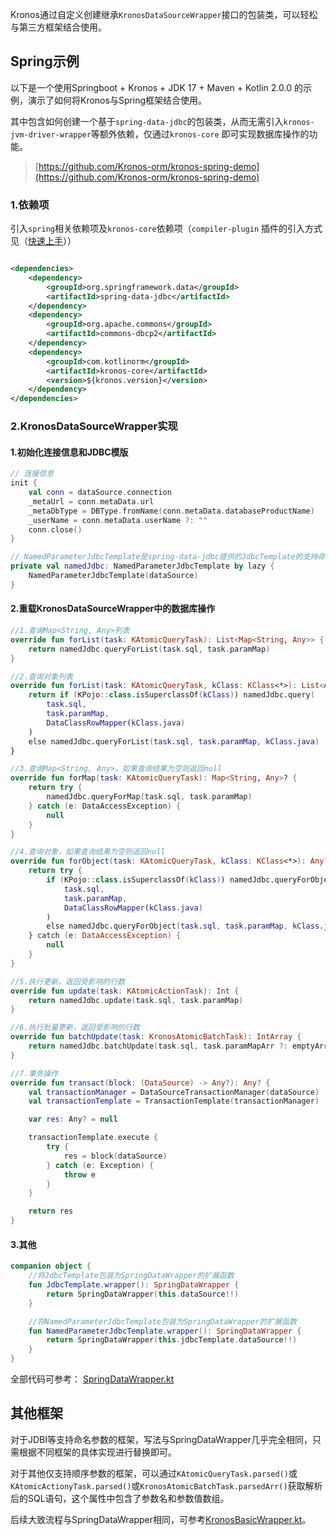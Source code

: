 Kronos通过自定义创建继承`KronosDataSourceWrapper`接口的包装类，可以轻松与第三方框架结合使用。

## Spring示例

以下是一个使用Springboot + Kronos + JDK 17 + Maven + Kotlin 2.0.0 的示例，演示了如何将Kronos与Spring框架结合使用。

其中包含如何创建一个基于`spring-data-jdbc`的包装类，从而无需引入`kronos-jvm-driver-wrapper`等额外依赖，仅通过`kronos-core`
即可实现数据库操作的功能。

> [https://github.com/Kronos-orm/kronos-spring-demo](https://github.com/Kronos-orm/kronos-spring-demo)

### 1.依赖项

引入`spring`相关依赖项及`kronos-core`依赖项（`compiler-plugin`
插件的引入方式见（[快速上手](/documentation/zh-CN/getting-started/quick-start)））

```xml

<dependencies>
    <dependency>
        <groupId>org.springframework.data</groupId>
        <artifactId>spring-data-jdbc</artifactId>
    </dependency>
    <dependency>
        <groupId>org.apache.commons</groupId>
        <artifactId>commons-dbcp2</artifactId>
    </dependency>
    <dependency>
        <groupId>com.kotlinorm</groupId>
        <artifactId>kronos-core</artifactId>
        <version>${kronos.version}</version>
    </dependency>
</dependencies>
```

### 2.KronosDataSourceWrapper实现

#### 1.初始化连接信息和JDBC模版

```kotlin
// 连接信息
init {
    val conn = dataSource.connection
    _metaUrl = conn.metaData.url
    _metaDbType = DBType.fromName(conn.metaData.databaseProductName)
    _userName = conn.metaData.userName ?: ""
    conn.close()
}

// NamedParameterJdbcTemplate是spring-data-jdbc提供的JdbcTemplate的支持命名参数的实现，用于执行JDBC命令
private val namedJdbc: NamedParameterJdbcTemplate by lazy {
    NamedParameterJdbcTemplate(dataSource)
}

```

#### 2.重载KronosDataSourceWrapper中的数据库操作

```kotlin
//1.查询Map<String, Any>列表
override fun forList(task: KAtomicQueryTask): List<Map<String, Any>> {
    return namedJdbc.queryForList(task.sql, task.paramMap)
}

//2.查询对象列表
override fun forList(task: KAtomicQueryTask, kClass: KClass<*>): List<Any> {
    return if (KPojo::class.isSuperclassOf(kClass)) namedJdbc.query(
        task.sql,
        task.paramMap,
        DataClassRowMapper(kClass.java)
    )
    else namedJdbc.queryForList(task.sql, task.paramMap, kClass.java)
}

//3.查询Map<String, Any>，如果查询结果为空则返回null
override fun forMap(task: KAtomicQueryTask): Map<String, Any>? {
    return try {
        namedJdbc.queryForMap(task.sql, task.paramMap)
    } catch (e: DataAccessException) {
        null
    }
}

//4.查询对象，如果查询结果为空则返回null
override fun forObject(task: KAtomicQueryTask, kClass: KClass<*>): Any? {
    return try {
        if (KPojo::class.isSuperclassOf(kClass)) namedJdbc.queryForObject(
            task.sql,
            task.paramMap,
            DataClassRowMapper(kClass.java)
        )
        else namedJdbc.queryForObject(task.sql, task.paramMap, kClass.java)
    } catch (e: DataAccessException) {
        null
    }
}

//5.执行更新，返回受影响的行数
override fun update(task: KAtomicActionTask): Int {
    return namedJdbc.update(task.sql, task.paramMap)
}

//6.执行批量更新，返回受影响的行数
override fun batchUpdate(task: KronosAtomicBatchTask): IntArray {
    return namedJdbc.batchUpdate(task.sql, task.paramMapArr ?: emptyArray())
}

//7.事务操作
override fun transact(block: (DataSource) -> Any?): Any? {
    val transactionManager = DataSourceTransactionManager(dataSource)
    val transactionTemplate = TransactionTemplate(transactionManager)

    var res: Any? = null

    transactionTemplate.execute {
        try {
            res = block(dataSource)
        } catch (e: Exception) {
            throw e
        }
    }

    return res
}
```

#### 3.其他

```kotlin
companion object {
    //将JdbcTemplate包装为SpringDataWrapper的扩展函数
    fun JdbcTemplate.wrapper(): SpringDataWrapper {
        return SpringDataWrapper(this.dataSource!!)
    }

    //将NamedParameterJdbcTemplate包装为SpringDataWrapper的扩展函数
    fun NamedParameterJdbcTemplate.wrapper(): SpringDataWrapper {
        return SpringDataWrapper(this.jdbcTemplate.dataSource!!)
    }
}
```

全部代码可参考：
[SpringDataWrapper.kt](https://github.com/Kronos-orm/kronos-spring-demo/blob/main/src/main/kotlin/com/kotlinorm/kronosSpringDemo/controller/SpringDataWrapper.kt)

## 其他框架

对于JDBI等支持命名参数的框架，写法与SpringDataWrapper几乎完全相同，只需根据不同框架的具体实现进行替换即可。

对于其他仅支持顺序参数的框架，可以通过`KAtomicQueryTask.parsed()`或`KAtomicActionyTask.parsed()`或`KronosAtomicBatchTask.parsedArr()`获取解析后的SQL语句，这个属性中包含了参数名和参数值数组。

后续大致流程与SpringDataWrapper相同，可参考[KronosBasicWrapper.kt](https://github.com/Kronos-orm/Kronos-orm/blob/main/kronos-jvm-driver-wrapper/src/main/kotlin/com/kotlinorm/KronosBasicWrapper.kt)。